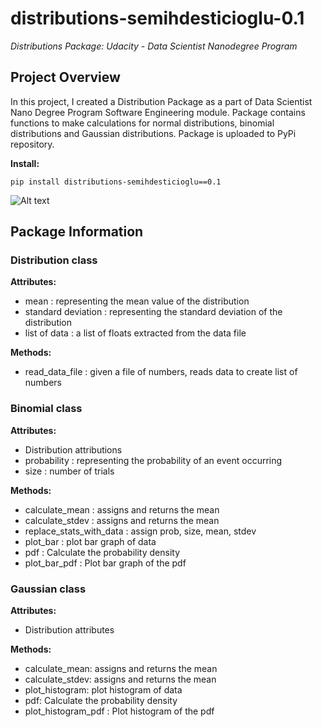 # distributions-semihdesticioglu-0.1
*Distributions Package: Udacity - Data Scientist Nanodegree Program*

## Project Overview
In this project, I created a Distribution Package as a part of Data Scientist Nano Degree Program Software Engineering module.
Package contains functions to make calculations for normal distributions, binomial distributions and Gaussian distributions.
Package is uploaded to PyPi repository. 

**Install:**
```
pip install distributions-semihdesticioglu==0.1
```
![Alt text](https://raw.githubusercontent.com/semihnykv/distributions-semihdesticioglu-0.1/main/Pypiorg-capture.JPG "Title")

## Package Information

### Distribution class

**Attributes:**
- mean : representing the mean value of the distribution
- standard deviation : representing the standard deviation of the distribution
- list of data : a list of floats extracted from the data file

**Methods:**
- read_data_file : given a file of numbers, reads data to create list of numbers

### Binomial class

**Attributes:**
- Distribution attributions 
- probability : representing the probability of an event occurring
- size : number of trials

**Methods:**
- calculate_mean : assigns and returns the mean
- calculate_stdev : assigns and returns the mean
- replace_stats_with_data : assign prob, size, mean, stdev
- plot_bar : plot bar graph of data
- pdf : Calculate the probability density
- plot_bar_pdf : Plot bar graph of the pdf

### Gaussian class

**Attributes:**
- Distribution attributes

**Methods:**
- calculate_mean: assigns and returns the mean
- calculate_stdev: assigns and returns the mean
- plot_histogram: plot histogram of data
- pdf: Calculate the probability density
- plot_histogram_pdf : Plot histogram of the pdf
